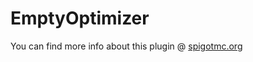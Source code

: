 # EmptyOptimizer
You can find more info about this plugin @ [spigotmc.org](https://www.spigotmc.org/resources/emptyoptimizer.34136/)